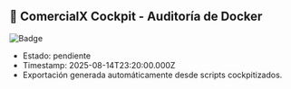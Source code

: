 ## 🐳 ComercialX Cockpit - Auditoría de Docker

![Badge](https://img.shields.io/badge/docker-pendiente-yellow.svg)

- Estado: pendiente
- Timestamp: 2025-08-14T23:20:00.000Z
- Exportación generada automáticamente desde scripts cockpitizados.
